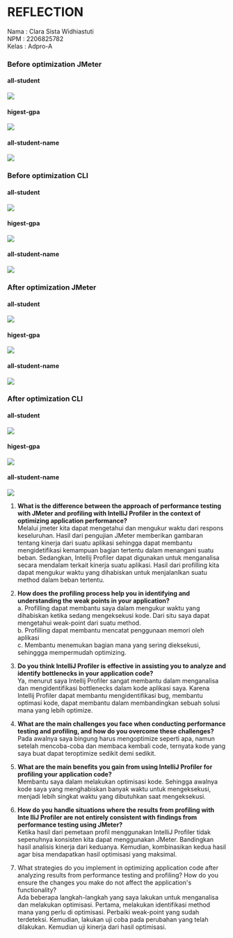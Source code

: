 # REFLECTION 
Nama    : Clara Sista Widhiastuti <br>
NPM     : 2206825782 <br>
Kelas   : Adpro-A <br>

### Before optimization JMeter
#### all-student
![](https://cdn.discordapp.com/attachments/1174990449421860874/1217455493207949322/Screenshot_2024-03-13_155332.png?ex=660416c8&is=65f1a1c8&hm=e33488518ef50c8019f04794e0bd2381d68ffef529087d6341ea86446abf99e5&)
#### higest-gpa
![](https://cdn.discordapp.com/attachments/1174990449421860874/1217455494227038208/Screenshot_2024-03-13_162507.png?ex=660416c9&is=65f1a1c9&hm=62a3f75a7589eabc9e8456f8559aa98379e62723baa62b5b7bf71031b41c0adf&)
#### all-student-name
![](https://cdn.discordapp.com/attachments/1174990449421860874/1217455493853876234/Screenshot_2024-03-13_162003.png?ex=660416c8&is=65f1a1c8&hm=1c1f392d17deea10da357e7c3aaabe6d5ab7cc9a698d97131ceb0cf412f87913&)

### Before optimization CLI
#### all-student
![](https://cdn.discordapp.com/attachments/1174990449421860874/1217457221735288932/image.png?ex=66041864&is=65f1a364&hm=a4e5f14caa097b0887c432e39d03f8e364a1d554d229b3978ac47e4a01296fe2&)
#### higest-gpa
![](https://cdn.discordapp.com/attachments/1174990449421860874/1217457725080862730/image.png?ex=660418dc&is=65f1a3dc&hm=ba7c3d627462a2bb834cc35abdc43f5e39409aec01bcf2bd3bb207e1bd9d8bb4&)
#### all-student-name
![](https://cdn.discordapp.com/attachments/1174990449421860874/1217457445513859102/image.png?ex=6604189a&is=65f1a39a&hm=bd39c4d7e5251ab55effbc0daef7fe7baa1fa1aa0c3a70b8605ed78a86372952&)

### After optimization JMeter
#### all-student
![](https://cdn.discordapp.com/attachments/1174990449421860874/1217455580223111229/Screenshot_2024-03-13_183305.png?ex=660416dd&is=65f1a1dd&hm=5171de58a22741a55dd8fd88631237497bf3c6e9db66e8a0fa1f270867ad1850&)
#### higest-gpa
![](https://cdn.discordapp.com/attachments/1174990449421860874/1217455580860518491/Screenshot_2024-03-13_183502.png?ex=660416dd&is=65f1a1dd&hm=b96eb61530d7b615b4c390ed8c442b50e44b79b544716960438e792e3f11012b&)
#### all-student-name
![](https://cdn.discordapp.com/attachments/1174990449421860874/1217455580550008842/Screenshot_2024-03-13_183418.png?ex=660416dd&is=65f1a1dd&hm=e7445abc40a28a0a9f5feb226ba1fa3e53484ec98a53aa06bf1187e013b34ddb&)

### After optimization CLI
#### all-student
![](https://cdn.discordapp.com/attachments/1174990449421860874/1217459070601003108/image.png?ex=66041a1d&is=65f1a51d&hm=fd96823d342624bbe261083c9b510056675be235471e4132e9a837705c9646a1&)
#### higest-gpa
![](https://cdn.discordapp.com/attachments/1174990449421860874/1217459562718957649/image.png?ex=66041a93&is=65f1a593&hm=00c1ef3c5891034b4005c62d123fffb951784522db80087180fa9231a0b29302&)
#### all-student-name
![](https://cdn.discordapp.com/attachments/1174990449421860874/1217459753140092950/image.png?ex=66041ac0&is=65f1a5c0&hm=59c59ac945f3b98b41df3749271a453132d0cbd8b4126d79f84c633c0e0ede1d&)

1. **What is the difference between the approach of performance testing with JMeter and profiling with IntelliJ Profiler 
in the context of optimizing application performance?**<br>
Melalui jmeter kita dapat mengetahui dan mengukur waktu dari respons keseluruhan. Hasil dari pengujian JMeter memberikan
gambaran tentang kinerja dari suatu aplikasi sehingga dapat membantu mengidetifikasi kemampuan bagian tertentu dalam 
menangani suatu beban. Sedangkan, Intellij Profiler dapat digunakan untuk menganalisa secara mendalam terkait kinerja 
suatu aplikasi. Hasil dari profilling kita dapat mengukur waktu yang dihabiskan untuk menjalanlkan suatu method dalam 
beban tertentu. 

2. **How does the profiling process help you in identifying and understanding the weak points in your application?**<br>
a. Profilling dapat membantu saya dalam mengukur waktu yang dihabiskan ketika sedang mengeksekusi kode. Dari situ saya 
dapat mengetahui weak-point dari suatu method.<br> 
b. Profilling dapat membantu mencatat penggunaan memori oleh aplikasi<br>
c. Membantu menemukan bagian mana yang sering dieksekusi, sehinggga mempermudah optimizing. 

3. **Do you think IntelliJ Profiler is effective in assisting you to analyze and identify bottlenecks in your 
application code?**<br>
Ya, menurut saya Intellij Profiler sangat membantu dalam menganalisa dan mengidentifikasi bottlenecks dalam kode 
aplikasi saya. Karena Intellij Profiler dapat membantu mengidentifikasi bug, membantu optimasi kode, dapat membantu 
dalam membandingkan sebuah solusi mana yang lebih optimize.  

4. **What are the main challenges you face when conducting performance testing and profiling, and how do you overcome 
these challenges?** <br>
Pada awalnya saya bingung harus mengoptimize seperti apa, namun setelah mencoba-coba dan membaca kembali code, ternyata
kode yang saya buat dapat teroptimize sedikit demi sedikit. 

5. **What are the main benefits you gain from using IntelliJ Profiler for profiling your application code?**<br>
Membantu saya dalam melakukan optimisasi kode. Sehingga awalnya kode saya yang menghabiskan banyak waktu untuk 
mengeksekusi, menjadi lebih singkat waktu yang dibutuhkan saat mengeksekusi.

6. **How do you handle situations where the results from profiling with Inte	lliJ Profiler are not entirely consistent 
with findings from performance testing using JMeter?**<br>
Ketika hasil dari pemetaan profil menggunakan IntelliJ Profiler tidak sepenuhnya konsisten kita dapat menggunakan JMeter.
Bandingkan hasil analisis kinerja dari keduanya. Kemudian, kombinasikan kedua hasil agar bisa mendapatkan hasil 
optimisasi yang maksimal.

7. What strategies do you implement in optimizing application code after analyzing results from performance testing 
and profiling? How do you ensure the changes you make do not affect the application's functionality?<br>
Ada beberapa langkah-langkah yang saya lakukan untuk menganalisa dan melakukan optimisasi. Pertama, melakukan 
identifikasi method mana yang perlu di optimisasi. Perbaiki weak-point yang sudah terdeteksi. Kemudian, lakukan uji coba 
pada perubahan yang telah dilakukan. Kemudian uji kinerja dari hasil optimisasi. 
